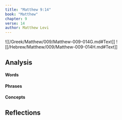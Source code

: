 ```yaml
---
title: "Matthew 9:14"
book: "Matthew"
chapter: 9
verse: 14
author: Matthew Levi
---
```

![[/Greek/Matthew/009/Matthew-009-014G.md#Text]]
![[/Hebrew/Matthew/009/Matthew-009-014H.md#Text]]

## Analysis

#### Words

#### Phrases

#### Concepts

## Reflections
